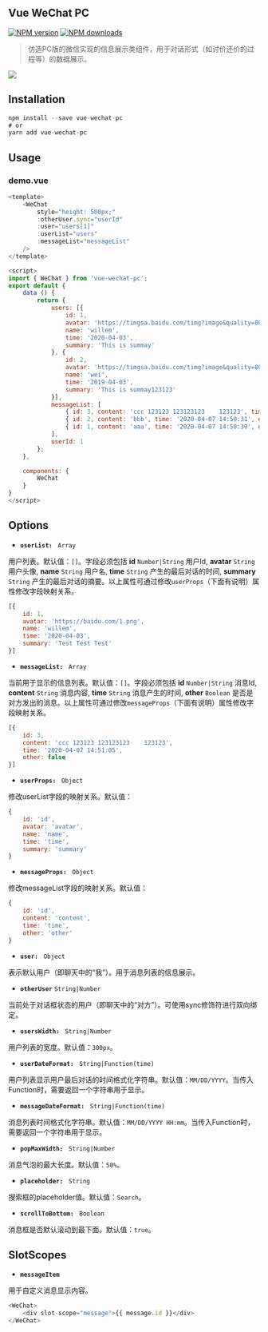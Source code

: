 ## Vue WeChat PC
[![NPM version](https://img.shields.io/npm/v/vue-wechat-pc.svg?style=flat)](https://npmjs.com/package/vue-wechat-pc)
[![NPM downloads](https://img.shields.io/npm/dm/vue-wechat-pc.svg?style=flat)](https://npmjs.com/package/vue-wechat-pc)
> 仿造PC版的微信实现的信息展示类组件，用于对话形式（如讨价还价的过程等）的数据展示。

![](https://assets-cdn.99plas.com/packages/wechat-example.png)

## Installation

```javascript
npm install --save vue-wechat-pc
# or
yarn add vue-wechat-pc
```

## Usage

### demo.vue

```javascript
<template>
    <WeChat
        style="height: 500px;"
        :otherUser.sync="userId"
        :user="users[1]"
        :userList="users"
        :messageList="messageList"
    />
</template>

<script>
import { WeChat } from 'vue-wechat-pc';
export default {
    data () {
        return {
            users: [{
                id: 1,
                avatar: 'https://timgsa.baidu.com/timg?image&quality=80&size=b9999_10000&sec=1585943958566&di=38ae311becf29781df3313190e6e2f12&imgtype=0&src=http%3A%2F%2Ft9.baidu.com%2Fit%2Fu%3D86853839%2C3576305254%26fm%3D79%26app%3D86%26f%3DJPEG%3Fw%3D750%26h%3D390',
                name: 'willem',
                time: '2020-04-03',
                summary: 'This is summay'
            }, {
                id: 2,
                avatar: 'https://timgsa.baidu.com/timg?image&quality=80&size=b9999_10000&sec=1585943958566&di=38ae311becf29781df3313190e6e2f12&imgtype=0&src=http%3A%2F%2Ft9.baidu.com%2Fit%2Fu%3D86853839%2C3576305254%26fm%3D79%26app%3D86%26f%3DJPEG%3Fw%3D750%26h%3D390',
                name: 'wei',
                time: '2019-04-03',
                summary: 'This is summay123123'
            }],
            messageList: [
                { id: 3, content: 'ccc 123123 123123123    123123', time: '2020-04-07 14:51:05', other: false },
                { id: 2, content: 'bbb', time: '2020-04-07 14:50:31', other: true },
                { id: 1, content: 'aaa', time: '2020-04-07 14:50:30', other: false }
            ],
            userId: 1
        };
    },

    components: {
        WeChat
    }
}
</script>

```

## Options

- **`userList: `** `Array`

用户列表。默认值：`[]`。字段必须包括 **id** `Number|String` 用户Id, **avatar** `String` 用户头像, **name** `String` 用户名, **time** `String` 产生的最后对话的时间, **summary** `String` 产生的最后对话的摘要。以上属性可通过修改`userProps`（下面有说明）属性修改字段映射关系。

```javascript
[{
    id: 1,
    avatar: 'https://baidu.com/1.png',
    name: 'willem',
    time: '2020-04-03',
    summary: 'Test Test Test'
}]
```

- **`messageList: `** `Array`

当前用于显示的信息列表。默认值：`[]`。字段必须包括 **id** `Number|String` 消息Id, **content** `String` 消息内容, **time** `String` 消息产生的时间, **other** `Boolean` 是否是对方发出的消息。以上属性可通过修改`messageProps`（下面有说明）属性修改字段映射关系。

```javascript
[{ 
    id: 3, 
    content: 'ccc 123123 123123123    123123', 
    time: '2020-04-07 14:51:05', 
    other: false 
}]
```

- **`userProps: `** `Object`

修改userList字段的映射关系。默认值：

```javascript
{
    id: 'id',
    avatar: 'avatar',
    name: 'name',
    time: 'time',
    summary: 'summary'
}
```

- **`messageProps: `** `Object`

修改messageList字段的映射关系。默认值：

```javascript
{
    id: 'id',
    content: 'content',
    time: 'time',
    other: 'other'
}
```

- **`user: `** `Object`

表示默认用户（即聊天中的“我”）。用于消息列表的信息展示。

- **`otherUser`** `String|Number`

当前处于对话框状态的用户（即聊天中的“对方”）。可使用sync修饰符进行双向绑定。

- **`usersWidth: `** `String|Number`

用户列表的宽度。默认值：`300px`。

- **`userDateFormat: `** `String|Function(time)`

用户列表显示用户最后对话的时间格式化字符串。默认值：`MM/DD/YYYY`。当传入Function时，需要返回一个字符串用于显示。

- **`messageDateFormat: `** `String|Function(time)`

消息列表时间格式化字符串。默认值：`MM/DD/YYYY HH:mm`。当传入Function时，需要返回一个字符串用于显示。

- **`popMaxWidth: `** `String|Number`

消息气泡的最大长度。默认值：`50%`。

- **`placeholder: `** `String`

搜索框的placeholder值。默认值：`Search`。

- **`scrollToBottom: `** `Boolean`

消息框是否默认滚动到最下面。默认值：`true`。

## SlotScopes

- **`messageItem`**

用于自定义消息显示内容。

```javascript
<WeChat>
    <div slot-scope="message">{{ message.id }}</div>
</WeChat>
```
